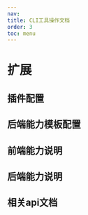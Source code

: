 ```yaml
---
nav:
title: CLI工具操作文档
order: 3
toc: menu
---
```


# 扩展



## 插件配置



## 后端能力模板配置



## 前端能力说明



## 后端能力说明



## 相关api文档
